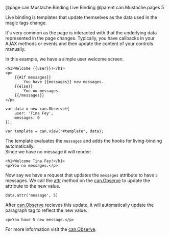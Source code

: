 @page can.Mustache.Binding Live Binding
@parent can.Mustache.pages 5

Live binding is templates that update themselves as the data 
used in the magic tags change.

It's very common as the page is interacted with that the underlying 
data represented in the page changes.  Typically, you have callbacks 
in your AJAX methods or events and then update the content of your 
controls manually.

In this example, we have a simple user welcome screen.

	<h1>Welcome {{user}}!</h1>
	<p>
		{{#if messages}}
			You have {{messages}} new messages.
		{{else}}
			You no messages.
		{{/messages}}
	</p>

	var data = new can.Observe({
		user: 'Tina Fey',
		messages: 0
	});

	var template = can.view("#template", data);

The template evaluates the `messages` and adds the hooks for living-binding automatically.  
Since we have no message it will render:

	<h1>Welcome Tina Fey!</h1>
	<p>You no messages.</p>

Now say we have a request that updates
the `messages` attribute to have `5` messages.  We 
call the [attr](can.Observe.prototype.attr) method on the [can.Observe](can.Observe) to update
the attribute to the new value.

	data.attr('message', 5)

After [can.Observe](can.Observe) recieves this update, it will automatically
update the paragraph tag to reflect the new value.

	<p>You have 5 new message.</p>

For more information visit the [can.Observe](can.Observe).